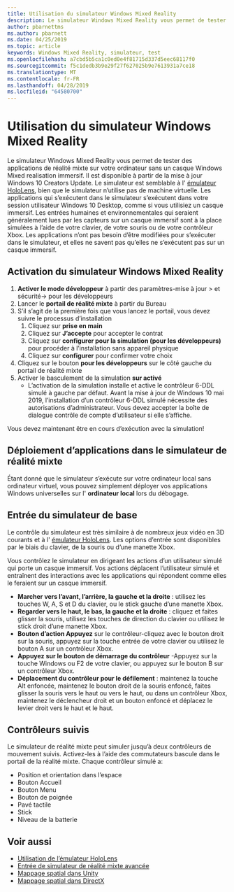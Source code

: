 ```yaml
---
title: Utilisation du simulateur Windows Mixed Reality
description: Le simulateur Windows Mixed Reality vous permet de tester des applications de réalité mixte sur votre ordinateur sans un casque Windows Mixed realisation immersif.
author: pbarnettms
ms.author: pbarnett
ms.date: 04/25/2019
ms.topic: article
keywords: Windows Mixed Reality, simulateur, test
ms.openlocfilehash: a7cbd5b5ca1c0ed0e4f81715d337d5eec68117f0
ms.sourcegitcommit: f5c1dedb3b9e29f27f627025b9e7613931a7ce18
ms.translationtype: MT
ms.contentlocale: fr-FR
ms.lasthandoff: 04/28/2019
ms.locfileid: "64580700"
---
```

# <a name="using-the-windows-mixed-reality-simulator"></a>Utilisation du simulateur Windows Mixed Reality

Le simulateur Windows Mixed Reality vous permet de tester des applications de réalité mixte sur votre ordinateur sans un casque Windows Mixed realisation immersif. Il est disponible à partir de la mise à jour Windows 10 Creators Update. Le simulateur est semblable à l' [émulateur HoloLens](using-the-hololens-emulator.md), bien que le simulateur n’utilise pas de machine virtuelle. Les applications qui s’exécutent dans le simulateur s’exécutent dans votre session utilisateur Windows 10 Desktop, comme si vous utilisiez un casque immersif. Les entrées humaines et environnementales qui seraient généralement lues par les capteurs sur un casque immersif sont à la place simulées à l’aide de votre clavier, de votre souris ou de votre contrôleur Xbox. Les applications n’ont pas besoin d’être modifiées pour s’exécuter dans le simulateur, et elles ne savent pas qu’elles ne s’exécutent pas sur un casque immersif.

## <a name="enabling-the-windows-mixed-reality-simulator"></a>Activation du simulateur Windows Mixed Reality

1. **Activer le mode développeur** à partir des paramètres-mise à jour > et sécurité-> pour les développeurs
2. Lancer le **portail de réalité mixte** à partir du Bureau
3. S’il s’agit de la première fois que vous lancez le portail, vous devez suivre le processus d’installation
   1. Cliquez sur **prise en main**
   2. Cliquez sur **J’accepte** pour accepter le contrat
   3. Cliquez sur **configurer pour la simulation (pour les développeurs)** pour procéder à l’installation sans appareil physique
   4. Cliquez sur **configurer** pour confirmer votre choix
4. Cliquez sur le bouton **pour les développeurs** sur le côté gauche du portail de réalité mixte
5. Activer le basculement de la simulation **sur activé**
   * L’activation de la simulation installe et active le contrôleur 6-DDL simulé à gauche par défaut.  Avant la mise à jour de Windows 10 mai 2019, l’installation d’un contrôleur 6-DDL simulé nécessite des autorisations d’administrateur.  Vous devez accepter la boîte de dialogue contrôle de compte d’utilisateur si elle s’affiche.

Vous devez maintenant être en cours d’exécution avec la simulation!

## <a name="deploying-apps-to-the-mixed-reality-simulator"></a>Déploiement d’applications dans le simulateur de réalité mixte

Étant donné que le simulateur s’exécute sur votre ordinateur local sans ordinateur virtuel, vous pouvez simplement déployer vos applications Windows universelles sur l' **ordinateur local** lors du débogage.

## <a name="basic-simulator-input"></a>Entrée du simulateur de base

Le contrôle du simulateur est très similaire à de nombreux jeux vidéo en 3D courants et à l' [émulateur HoloLens](using-the-hololens-emulator.md). Les options d’entrée sont disponibles par le biais du clavier, de la souris ou d’une manette Xbox.

Vous contrôlez le simulateur en dirigeant les actions d’un utilisateur simulé qui porte un casque immersif. Vos actions déplacent l’utilisateur simulé et entraînent des interactions avec les applications qui répondent comme elles le feraient sur un casque immersif.
* **Marcher vers l’avant, l’arrière, la gauche et la droite** : utilisez les touches W, A, S et D du clavier, ou le stick gauche d’une manette Xbox.
* **Regarder vers le haut, le bas, la gauche et la droite** : cliquez et faites glisser la souris, utilisez les touches de direction du clavier ou utilisez le stick droit d’une manette Xbox.
* **Bouton d’action Appuyez** sur le contrôleur-cliquez avec le bouton droit sur la souris, appuyez sur la touche entrée de votre clavier ou utilisez le bouton A sur un contrôleur Xbox.
* **Appuyez sur le bouton de démarrage du contrôleur** -Appuyez sur la touche Windows ou F2 de votre clavier, ou appuyez sur le bouton B sur un contrôleur Xbox.
* **Déplacement du contrôleur pour le défilement** : maintenez la touche Alt enfoncée, maintenez le bouton droit de la souris enfoncé, faites glisser la souris vers le haut ou vers le haut, ou dans un contrôleur Xbox, maintenez le déclencheur droit et un bouton enfoncé et déplacez le levier droit vers le haut et le haut.

## <a name="tracked-controllers"></a>Contrôleurs suivis

Le simulateur de réalité mixte peut simuler jusqu’à deux contrôleurs de mouvement suivis. Activez-les à l’aide des commutateurs bascule dans le portail de la réalité mixte. Chaque contrôleur simulé a:
* Position et orientation dans l’espace
* Bouton Accueil
* Bouton Menu
* Bouton de poignée
* Pavé tactile
* Stick
* Niveau de la batterie

## <a name="see-also"></a>Voir aussi
* [Utilisation de l’émulateur HoloLens](using-the-hololens-emulator.md)
* [Entrée de simulateur de réalité mixte avancée](advanced-hololens-emulator-and-mixed-reality-simulator-input.md)
* [Mappage spatial dans Unity](spatial-mapping-in-unity.md)
* [Mappage spatial dans DirectX](spatial-mapping-in-directx.md)
